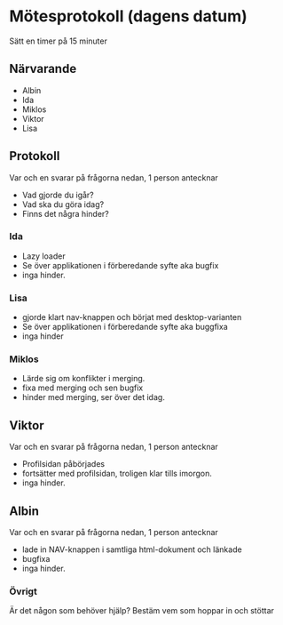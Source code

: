 # Mötesprotokoll (dagens datum)

Sätt en timer på 15 minuter

## Närvarande
* Albin 
* Ida
* Miklos
* Viktor
* Lisa 

## Protokoll
Var och en svarar på frågorna nedan, 1 person antecknar
* Vad gjorde du igår?
* Vad ska du göra idag?
* Finns det några hinder?

### Ida
* Lazy loader 
* Se över applikationen i förberedande syfte aka bugfix
* inga hinder.

### Lisa
* gjorde klart nav-knappen och börjat med desktop-varianten
* Se över applikationen i förberedande syfte aka buggfixa
* inga hinder

### Miklos
* Lärde sig om konflikter i merging. 
* fixa med merging och sen bugfix
* hinder med merging, ser över det idag.

## Viktor
Var och en svarar på frågorna nedan, 1 person antecknar
* Profilsidan påbörjades
* fortsätter med profilsidan, troligen klar tills imorgon.
* inga hinder.

## Albin
Var och en svarar på frågorna nedan, 1 person antecknar
* lade in NAV-knappen i samtliga html-dokument och länkade
* bugfixa
* inga hinder.

### Övrigt
Är det någon som behöver hjälp? Bestäm vem som hoppar in och stöttar